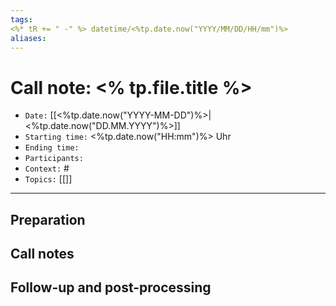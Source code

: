 ```yaml
---
tags:
<%* tR += " -" %> datetime/<%tp.date.now("YYYY/MM/DD/HH/mm")%>
aliases: 
---
```


# Call note: <% tp.file.title %>
- `Date:` [[<%tp.date.now("YYYY-MM-DD")%>|<%tp.date.now("DD.MM.YYYY")%>]]
- `Starting time:` <%tp.date.now("HH:mm")%> Uhr
- `Ending time:` 
- `Participants:` 
- `Context:` #
- `Topics:` [[]]
---

## Preparation

## Call notes

## Follow-up and post-processing